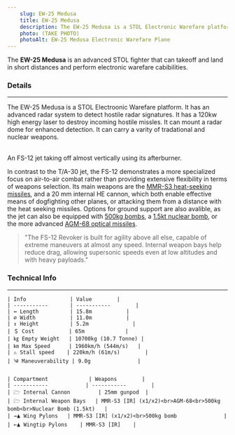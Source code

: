 ```yaml
---
    slug: EW-25 Medusa
    title: EW-25 Medusa
    description: The EW-25 Medusa is a STOL Electronic Warefare platforum. it can take off and land in short distances using thrust nozzles.
    photo: (TAKE PHOTO)
    photoAlt: EW-25 Medusa Electronic Warefare Plane 
---
```


The **EW-25 Medusa** is an advanced STOL fighter that can takeoff and land in short distances and perform electronic warefare cabibilities. 


### Details 
---

The EW-25 Medusa is a STOL Electroonic Warefare platform. It has an advanced radar system to detect hostile radar signatures.  It has a 120kw high energy laser to destroy incoming hostile missles. It can mount a radar dome for enhanced detection. It can carry a varity of tradational and nuclear weapons. 

<span class="imageBox">
  <Vid name="revokertakingoff.webm" lossless="revokertakingoff.mov" thumb="fs12takingoffthumbnail.webp" width="200" {slug} />
  <br>
  An FS-12 jet taking off almost vertically using its afterburner.
</span>

In contrast to the T/A-30 jet, the FS-12 demonstrates a more specialized focus on air-to-air combat rather than providing extensive flexibility in terms of weapons selection. Its main weapons are the [MMR-S3 heat-seeking missiles](/w/MMR-S3), and a 20 mm internal HE cannon, which both enable effective means of dogfighting other planes, or attacking them from a distance with the heat seeking missiles. Options for ground support are also avalible, as the jet can also be equipped with [500kg bombs](/w/500kg-bomb), a [1.5kt nuclear bomb](/w/1.5kt-nuke), or the more advanced [AGM-68 optical missiles](/w/AGM-68). 




> "The FS-12 Revoker is built for agility above all else, capable of extreme maneuvers at almost any speed. Internal weapon bays help reduce drag, allowing supersonic speeds even at low altitudes and with heavy payloads."



### Technical Info
---

<span class="inlineChildren">
  <span class="firstColumn">

    | Info              | Value        |
    | -----------       | -----------        |
    | ↔ Length          | 15.8m           |
    | ⌀ Width           | 11.0m           |
    | ↕ Height          | 5.2m              |
    | ＄ Cost           | 65m             |
    | ㎏ Empty Weight   | 10700kg (10.7 Tonne) |
    | ㎞ Max Speed      | 1960km/h (544m/s)   |
    | ⚠ Stall speed    | 220km/h (61m/s)        |
    | ༄ Maneuverability | 9.0g               |

  </span>

  <span class="firstColumn">

    | Compartment             | Weapons        |
    | -----------            | -----------        |
    | 🗁 Internal Cannon         | 25mm gunpod  |
    | 🗁 Internal Weapon Bays   | MMR-S3 [IR] (x1/x2)<br>AGM-68<br>500kg bomb<br>Nuclear Bomb (1.5kt)   |
    | →🛦 Wing Pylons   | MMR-S3 [IR] (x1/x2)<br>500kg bomb               |
    | ←🛦 Wingtip Pylons    | MMR-S3 [IR]    |
    
  </span>

</span>

  <script>
    import Vid from "$lib/vid.svelte"
  </script>
